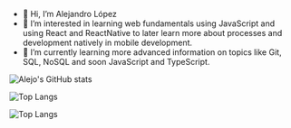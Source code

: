 - 👋 Hi, I’m Alejandro López
- 👀 I’m interested in learning web fundamentals using JavaScript and using React and ReactNative to later learn more about processes and development natively in mobile development.
- 🌱 I’m currently learning more advanced information on topics like Git, SQL, NoSQL and soon JavaScript and TypeScript.
<!---
- 💞️ I’m looking to collaborate on ...
- 📫 How to reach me ...
--->
<!---
AlejandroLlano/AlejandroLlano is a ✨ special ✨ repository because its `README.md` (this file) appears on your GitHub profile.
You can click the Preview link to take a look at your changes.
--->
![Alejo's GitHub stats](https://github-readme-stats.vercel.app/api?username=AlejandroLlano&show_icons=true&theme=transparent)

![Top Langs](https://github-readme-stats.vercel.app/api/top-langs/?username=AlejandroLlano&layout=donut)

![Top Langs](https://github-readme-stats.vercel.app/api/top-langs/?username=AlejandroLlano&layout=compact)
